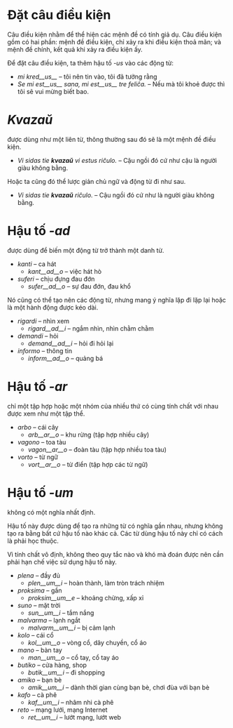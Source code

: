 # Đặt câu điều kiện

Câu điều kiện nhằm để thể hiện các mệnh đề có tính giả dụ. Câu điều kiện gồm có hai phần: mệnh đề điều kiện, chỉ xảy ra khi điều kiện thoả mãn; và mệnh đề chính, kết quả khi xảy ra điều kiện ấy.

Để đặt câu điều kiện, ta thêm hậu tố *-us* vào các động từ:

- *mi kred__us__* – tôi nên tin vào, tôi đã tưởng rằng
- *Se mi est__us__ sana, mi est__us__ tre feliĉa.* – Nếu mà tôi khoẻ được thì tôi sẽ vui mừng biết bao.

# *Kvazaŭ*

được dùng như một liên từ, thông thường sau đó sẽ là một mệnh đề điều kiện.

- *Vi sidas tie __kvazaŭ__ vi estus riĉulo.* – Cậu ngồi đó cứ như cậu là người giàu không bằng.

Hoặc ta cũng đó thể lược giản chủ ngữ và động từ đi như sau.

- *Vi sidas tie __kvazaŭ__ riĉulo.* – Cậu ngồi đó cứ như là người giàu không bằng.
 
# Hậu tố *-ad*

được dùng để biến một động từ trở thành một danh từ.

- *kanti* – ca hát
  - *kant__ad__o* – việc hát hò
- *suferi* – chịu đựng đau đớn
	- *sufer__ad__o* – sự đau đớn, đau khổ

Nó cũng có thể tạo nên các động từ, nhưng mang ý nghĩa lặp đi lặp lại hoặc là một hành động được kéo dài.

- *rigardi* – nhìn xem
  - *rigard__ad__i* – ngắm nhìn, nhìn chằm chằm
- *demandi* – hỏi
	- *demand__ad__i* – hỏi đi hỏi lại
- *informo* – thông tin
	- *inform__ad__o* – quảng bá


# Hậu tố *-ar*

chỉ một tập hợp hoặc một nhóm của nhiều thứ có cùng tính chất với nhau được xem như một tập thể.

- *arbo* – cái cây
	- *arb__ar__o* – khu rừng (tập hợp nhiều cây)
- *vagono* – toa tàu
	- *vagon__ar__o* – đoàn tàu (tập hợp nhiều toa tàu)
- *vorto* – từ ngữ
	- *vort__ar__o* – từ điển (tập hợp các từ ngữ)
 

# Hậu tố *-um*

không có một nghĩa nhất định.

Hậu tố này được dùng để tạo ra những từ có nghĩa gần nhau, nhưng không tạo ra bằng bất cứ hậu tố nào khác cả. Các từ dùng hậu tố này chỉ có cách là phải học thuộc.

Vì tính chất vô định, không theo quy tắc nào và khó mà đoán được nên cần phải hạn chế việc sử dụng hậu tố này.

- *plena* – đầy đủ
  -  *plen__um__i* – hoàn thành, làm tròn trách nhiệm
- *proksima* – gần
  -  *proksim__um__e* – khoảng chừng, xấp xỉ
- *suno* – mặt trời
	- *sun__um__i* – tắm nắng
- *malvarma* – lạnh ngắt
	- *malvarm__um__i* – bị cảm lạnh
- *kolo* – cái cổ
	- *kol__um__o* – vòng cổ, dây chuyền, cổ áo
- *mano* – bàn tay
	- *man__um__o* – cổ tay, cổ tay áo
- *butiko* – cửa hàng, shop
	- *butik__um__i* – đi shopping
- *amiko* – bạn bè
	- *amik__um__i* – dành thời gian cùng bạn bè, chơi đùa với bạn bè
- *kafo* – cà phê
	- *kaf__um__i* – nhâm nhi cà phê
- *reto* – mạng lưới, mạng Internet
	- *ret__um__i* – lướt mạng, lướt web

